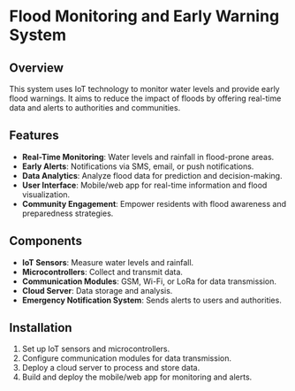 # Flood Monitoring and Early Warning System

## Overview
This system uses IoT technology to monitor water levels and provide early flood warnings. It aims to reduce the impact of floods by offering real-time data and alerts to authorities and communities.

## Features
- **Real-Time Monitoring**: Water levels and rainfall in flood-prone areas.
- **Early Alerts**: Notifications via SMS, email, or push notifications.
- **Data Analytics**: Analyze flood data for prediction and decision-making.
- **User Interface**: Mobile/web app for real-time information and flood visualization.
- **Community Engagement**: Empower residents with flood awareness and preparedness strategies.

## Components
- **IoT Sensors**: Measure water levels and rainfall.
- **Microcontrollers**: Collect and transmit data.
- **Communication Modules**: GSM, Wi-Fi, or LoRa for data transmission.
- **Cloud Server**: Data storage and analysis.
- **Emergency Notification System**: Sends alerts to users and authorities.

## Installation
1. Set up IoT sensors and microcontrollers.
2. Configure communication modules for data transmission.
3. Deploy a cloud server to process and store data.
4. Build and deploy the mobile/web app for monitoring and alerts.


